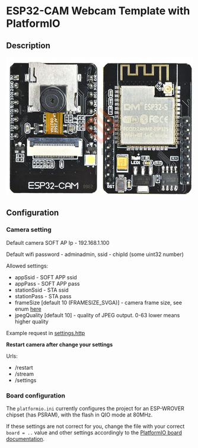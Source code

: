 # ESP32-CAM Webcam Template with PlatformIO

## Description

![cam](cam.png)

## Configuration

### Camera setting

Default camera SOFT AP Ip - 192.168.1.100

Default wifi password - adminadmin, ssid - chipId (some uint32 number)

Allowed settings:
* appSsid - SOFT APP ssid
* appPass - SOFT APP pass
* stationSsid - STA ssid
* stationPass - STA pass
* frameSize [default 10 (FRAMESIZE_SVGA)] - camera frame size, see enum [here](https://github.com/espressif/esp32-camera/blob/master/driver/include/sensor.h#L87)
* jpegQuality [default 10] - quality of JPEG output. 0-63 lower means higher quality

Example request in [settings.http](settings.http)

**Restart camera after change your settings**

Urls:
* /restart
* /stream
* /settings

### Board configuration

The `platformio.ini` currently configures the project for an ESP-WROVER chipset (has PSRAM), with the flash in QIO mode at 80MHz.

If these settings are not correct for you, change the file with your correct `board = ..` value and other settings accordingly to the [PlatformIO board documentation](https://platformio.org/boards).